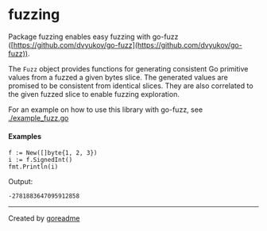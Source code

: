 # fuzzing

Package fuzzing enables easy fuzzing with go-fuzz ([https://github.com/dvyukov/go-fuzz](https://github.com/dvyukov/go-fuzz)).

The `Fuzz` object provides functions for generating consistent Go primitive values from a fuzzed
a given bytes slice. The generated values are promised to be consistent from identical slices.
They are also correlated to the given fuzzed slice to enable fuzzing exploration.

For an example on how to use this library with go-fuzz, see [./example_fuzz.go](./example_fuzz.go)

#### Examples

```golang
f := New([]byte{1, 2, 3})
i := f.SignedInt()
fmt.Println(i)
```

 Output:

```
-2781883647095912858

```


---

Created by [goreadme](https://github.com/apps/goreadme)
